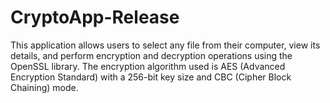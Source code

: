 # CryptoApp-Release
This application allows users to select any file from their computer, view its details, and perform encryption and decryption operations using the OpenSSL library. The encryption algorithm used is AES (Advanced Encryption Standard) with a 256-bit key size and CBC (Cipher Block Chaining) mode.
